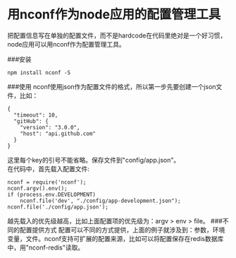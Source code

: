 用nconf作为node应用的配置管理工具
====

把配置信息写在单独的配置文件，而不是hardcode在代码里绝对是一个好习惯，node应用可以用nconf作为配置管理工具。

###安装  
```
npm install nconf -S
```
###使用
nconf使用json作为配置文件的格式，所以第一步先要创建一个json文件，比如：
```
{
  "timeout": 10,
  "gitHub": {
    "version": "3.0.0",
    "host": "api.github.com"
  }
}
```
这里每个key的引号不能省略。保存文件到"config/app.json"。  
在代码中，首先载入配置文件:  
```
nconf = require('nconf');
nconf.argv().env();
if (process.env.DEVELOPMENT)
	nconf.file('dev', "./config/app-development.json");
nconf.file('./config/app.json');
```
越先载入的优先级越高，比如上面配置项的优先级为：argv > env > file。
###不同的配置提供方式
配置可以不同的方式提供，上面的例子就涉及到：参数，环境变量，文件。nconf支持可扩展的配置来源，比如可以将配置保存在redis数据库中，用"nconf-redis"读取。